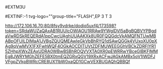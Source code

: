 #EXTM3U

#EXTINF:-1 tvg-logo=""group-title="FLASH",EP 3 T 3

http://172.106.16.70:80/8fsy9vdrke/dodiq5uxf4/173598?token=SRdaWUZaQAxAB1RUUlcOWlAOU1RRAw9YWgIDVl5aBgBQBVYPBgdaVwRDSkREQERdA1ppCwcUAghUUAAKXk8UR0FQQGdcVkAMQFNTUwMBABpOFUILDlMaA1JVBgZQUQMEAwIeGkVbBhRYQ1dSAwQGGk4VUxoXU0pXAg9qVwMVX1FXFwhWQF4OGkAOCDlTUVtZDFMUWEEGGhVBCkZDRFlYR15ZHhpXWxZEAxUDRA0WBwBSBhROQVVXTA0XR0pEWRRwYBceGlBKFlMMEg8JWRYMGhZEFE5BX0tmEQZGRxQGV19XRxACFwJAGkAMBx5oV1lWDFJVFgpZVkpBWRcCRE8UX11bW0xaQD1GCwVEXBUGAQhQBBQf
